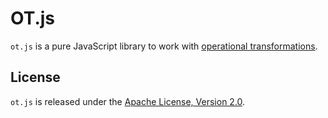 OT.js
=====

`ot.js` is a pure JavaScript library to work with
[operational transformations](https://en.wikipedia.org/wiki/Operational_transformation).

License
-------

`ot.js` is released under the
[Apache License, Version 2.0](https://www.apache.org/licenses/LICENSE-2.0.html).

